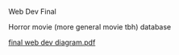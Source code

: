 Web Dev Final

Horror movie (more general movie tbh) database


[final web dev diagram.pdf](https://github.com/dyhorgan/final-project-web-dev/files/8601614/final.web.dev.diagram.pdf)
